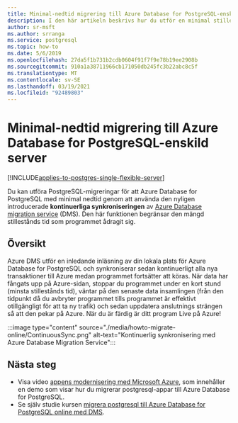 ```yaml
---
title: Minimal-nedtid migrering till Azure Database for PostgreSQL-enskild server
description: I den här artikeln beskrivs hur du utför en minimal stillestånds migrering av en PostgreSQL-databas till Azure Database for PostgreSQL-enskild server med hjälp av Azure Database Migration Service.
author: sr-msft
ms.author: srranga
ms.service: postgresql
ms.topic: how-to
ms.date: 5/6/2019
ms.openlocfilehash: 27da5f1b731b2cdb0604f91f7f9e78b19ee2908b
ms.sourcegitcommit: 910a1a38711966cb171050db245fc3b22abc8c5f
ms.translationtype: MT
ms.contentlocale: sv-SE
ms.lasthandoff: 03/19/2021
ms.locfileid: "92489803"
---
```

# <a name="minimal-downtime-migration-to-azure-database-for-postgresql---single-server"></a>Minimal-nedtid migrering till Azure Database for PostgreSQL-enskild server
[!INCLUDE[applies-to-postgres-single-flexible-server](includes/applies-to-postgres-single-flexible-server-hyperscale.md)]

Du kan utföra PostgreSQL-migreringar för att Azure Database for PostgreSQL med minimal nedtid genom att använda den nyligen introducerade **kontinuerliga synkroniseringen** av [Azure Database migration service](https://aka.ms/get-dms) (DMS). Den här funktionen begränsar den mängd stillestånds tid som programmet ådragit sig.

## <a name="overview"></a>Översikt
Azure DMS utför en inledande inläsning av din lokala plats för Azure Database for PostgreSQL och synkroniserar sedan kontinuerligt alla nya transaktioner till Azure medan programmet fortsätter att köras. När data har fångats upp på Azure-sidan, stoppar du programmet under en kort stund (minsta stillestånds tid), väntar på den senaste data insamlingen (från den tidpunkt då du avbryter programmet tills programmet är effektivt otillgängligt för att ta ny trafik) och sedan uppdatera anslutnings strängen så att den pekar på Azure. När du är färdig är ditt program Live på Azure!

:::image type="content" source="./media/howto-migrate-online/ContinuousSync.png" alt-text="Kontinuerlig synkronisering med Azure Database Migration Service":::

## <a name="next-steps"></a>Nästa steg
- Visa video [appens modernisering med Microsoft Azure](https://medius.studios.ms/Embed/Video/BRK2102?sid=BRK2102), som innehåller en demo som visar hur du migrerar postgresql-appar till Azure Database for PostgreSQL.
- Se själv studie kursen [migrera postgresql till Azure Database for PostgreSQL online med DMS](../dms/tutorial-postgresql-azure-postgresql-online.md).